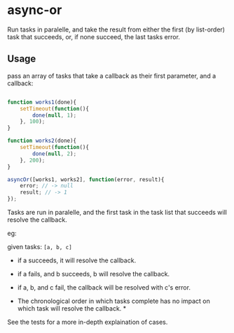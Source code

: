 # async-or

Run tasks in paralelle, and take the result from either
the first (by list-order) task that succeeds, or, if none succeed,
the last tasks error.

## Usage

pass an array of tasks that take a callback as their first parameter,
and a callback:

```javascript

function works1(done){
    setTimeout(function(){
        done(null, 1);
    }, 100);
}

function works2(done){
    setTimeout(function(){
        done(null, 2);
    }, 200);
}

asyncOr([works1, works2], function(error, result){
    error; // -> null
    result; // -> 1
});

```

Tasks are run in paralelle, and the first task in the
task list that succeeds will resolve the callback.

eg:

given tasks: `[a, b, c]`

 - if a succeeds, it will resolve the callback.

 - if a fails, and b succeeds, b will resolve the callback.

 - if a, b, and c fail, the callback will be resolved with c's error.

* The chronological order in which tasks complete has no impact on which task will resolve the callback. *

See the tests for a more in-depth explaination of cases.